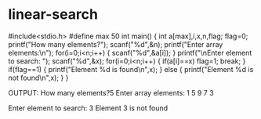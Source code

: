 # linear-search
#include<stdio.h>
#define max 50
int main()
{
    int a[max],i,x,n,flag;
    flag=0;
    printf("How many elements?");
    scanf("%d",&n);
    printf("Enter array elements:\n");
    for(i=0;i<n;i++)
    {
        scanf("%d",&a[i]);
    }
    printf("\nEnter element to search: ");
    scanf("%d",&x);
    for(i=0;i<n;i++)
    {
        if(a[i]==x)
            flag=1;
            break;
    }
    if(flag==1)
    {
        printf("Element %d is found\n",x);
    }
    else
    {
        printf("Element %d is not found\n",x);
    }
}

OUTPUT:
How many elements?5
Enter array elements:
1
5
9
7
3

Enter element to search: 3
Element 3 is not found
